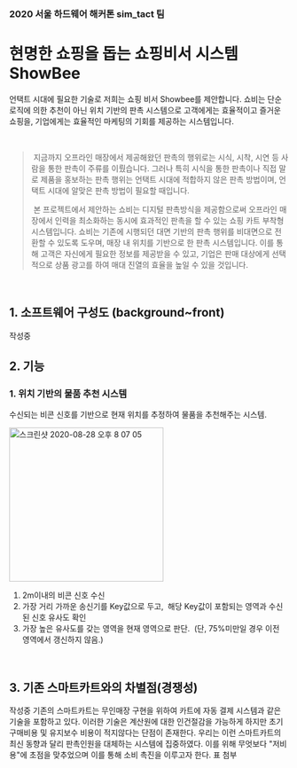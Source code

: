 ### 2020 서울 하드웨어 해커톤 sim_tact 팀

현명한 쇼핑을 돕는 쇼핑비서 시스템 ShowBee
=============
언택트 시대에 필요한 기술로 저희는 쇼핑 비서 Showbee를 제안합니다. 쇼비는 단순 로직에 의한 추천이 아닌 위치 기반의 판촉 시스템으로 고객에게는 효율적이고 즐거운 쇼핑을, 기업에게는 효율적인 마케팅의 기회를 제공하는 시스템입니다.

&nbsp;
&nbsp;

>  &nbsp;지금까지 오프라인 매장에서 제공해왔던 판촉의 행위로는 시식, 시착, 시연 등 사람을 통한 판촉이 주류를 이뤘습니다. 그러나 특히 시식을 통한 판촉이나 직접 말로 제품을 홍보하는 판촉 행위는 언택트 시대에 적합하지 않은 판촉 방법이며, 언택트 시대에 알맞은 판촉 방법이 필요할 때입니다. 
>
>  &nbsp;본 프로젝트에서 제안하는 쇼비는 디지털 판촉방식을 제공함으로써 오프라인 매장에서 인력을 최소화하는 동시에 효과적인 판촉을 할 수 있는 쇼핑 카트 부착형 시스템입니다. 쇼비는 기존에 시행되던 대면 기반의 판촉 행위를 비대면으로 전환할 수 있도록 도우며, 매장 내 위치를 기반으로 한 판촉 시스템입니다. 이를 통해 고객은 자신에게 필요한 정보를 제공받을 수 있고, 기업은 판매 대상에게 선택적으로 상품 광고를  하여 매대 진열의 효율을 높일 수 있을 것입니다.

&nbsp;
&nbsp;

## 1. 소프트웨어 구성도 (background~front)
작성중


## 2. 기능
### 1. 위치 기반의 물품 추천 시스템
수신되는 비콘 신호를 기반으로 현재 위치를 추정하여 물품을 추천해주는 시스템. 

<img width="278" alt="스크린샷 2020-08-28 오후 8 07 05" src="https://user-images.githubusercontent.com/49704910/91554468-254f9880-e96a-11ea-84c6-75215ab61499.png">

1) 2m이내의 비콘 신호 수신
2) 가장 거리 가까운 송신기를 Key값으로 두고,  해당 Key값이 포함되는 영역과 수신된 신호 유사도 확인
3) 가장 높은 유사도를 갖는 영역을 현재 영역으로 판단.  (단, 75%미만일 경우 이전 영역에서 갱신하지 않음.) 

&nbsp;
## 3. 기존 스마트카트와의 차별점(경쟁성)
작성중
기존의 스마트카트는 무인매장 구현을 위하여 카트에 자동 결제 시스템과 같은 기술을 포함하고 있다. 이러한 기술은 계산원에 대한 인건절감을 가능하게 하지만 초기 구매비용 및 유지보수 비용이 적지않다는 단점이 존재한다.
 우리는 이런 스마트카트의 최신 동향과 달리 판촉인원을 대체하는 시스템에 집중하였다. 이를 위해 무엇보다 "저비용"에 초점을 맞추었으며 이를 통해 소비 촉진을 이루고자 한다.
표 첨부


